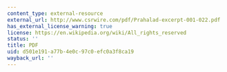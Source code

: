 ```yaml
---
content_type: external-resource
external_url: http://www.csrwire.com/pdf/Prahalad-excerpt-001-022.pdf
has_external_license_warning: true
license: https://en.wikipedia.org/wiki/All_rights_reserved
status: ''
title: PDF
uid: d501e191-a77b-4e0c-97c0-efc0a3f8ca19
wayback_url: ''
---
```

